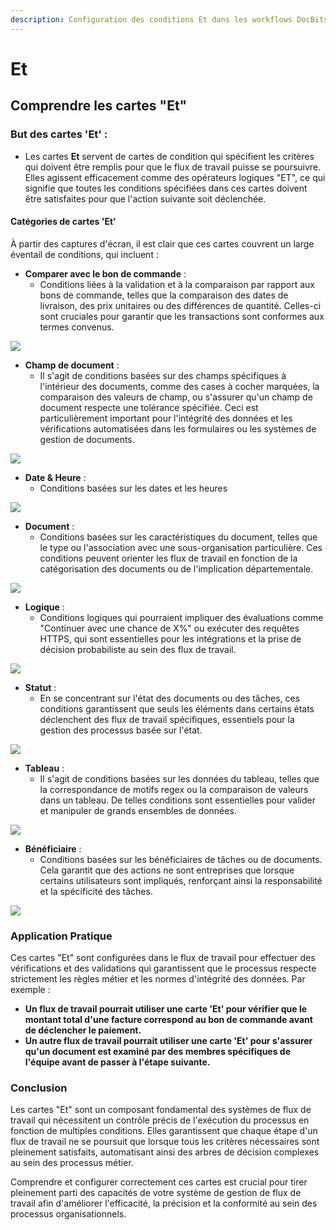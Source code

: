 ```yaml
---
description: Configuration des conditions Et dans les workflows DocBits
---
```


# Et

## Comprendre les cartes "Et"

### **But des cartes 'Et' :**

* Les cartes **Et** servent de cartes de condition qui spécifient les critères qui doivent être remplis pour que le flux de travail puisse se poursuivre. Elles agissent efficacement comme des opérateurs logiques "ET", ce qui signifie que toutes les conditions spécifiées dans ces cartes doivent être satisfaites pour que l'action suivante soit déclenchée.

#### Catégories de cartes 'Et'

À partir des captures d'écran, il est clair que ces cartes couvrent un large éventail de conditions, qui incluent :

* **Comparer avec le bon de commande** :
  * Conditions liées à la validation et à la comparaison par rapport aux bons de commande, telles que la comparaison des dates de livraison, des prix unitaires ou des différences de quantité. Celles-ci sont cruciales pour garantir que les transactions sont conformes aux termes convenus.

![](https://docs.docbits.com/~gitbook/image?url=https%3A%2F%2F578966019-files.gitbook.io%2F%7E%2Ffiles%2Fv0%2Fb%2Fgitbook-x-prod.appspot.com%2Fo%2Fspaces%252FT2n2w4uDCJvv7CJ5zrdk%252Fuploads%252FIqol9tcIPWZ5AESqbpIX%252Fimage.png%3Falt%3Dmedia%26token%3Da032c1c7-5a77-44b2-9862-70dfaa20f088\&width=768\&dpr=2\&quality=100\&sign=8e14c0ad\&sv=2)

* **Champ de document** :
  * Il s'agit de conditions basées sur des champs spécifiques à l'intérieur des documents, comme des cases à cocher marquées, la comparaison des valeurs de champ, ou s'assurer qu'un champ de document respecte une tolérance spécifiée. Ceci est particulièrement important pour l'intégrité des données et les vérifications automatisées dans les formulaires ou les systèmes de gestion de documents.

![](https://docs.docbits.com/~gitbook/image?url=https%3A%2F%2F578966019-files.gitbook.io%2F%7E%2Ffiles%2Fv0%2Fb%2Fgitbook-x-prod.appspot.com%2Fo%2Fspaces%252FT2n2w4uDCJvv7CJ5zrdk%252Fuploads%252F0TjfPAn0p1fPxSK8qzZC%252Fimage.png%3Falt%3Dmedia%26token%3D56ac466b-3c2c-46ac-b008-b0f88afa92b7\&width=768\&dpr=2\&quality=100\&sign=1713916a\&sv=2)

* **Date & Heure** :
  * Conditions basées sur les dates et les heures

![](https://docs.docbits.com/~gitbook/image?url=https%3A%2F%2F578966019-files.gitbook.io%2F%7E%2Ffiles%2Fv0%2Fb%2Fgitbook-x-prod.appspot.com%2Fo%2Fspaces%252FT2n2w4uDCJvv7CJ5zrdk%252Fuploads%252F7mZIfy1iTb5L5bjnjBOz%252Fimage.png%3Falt%3Dmedia%26token%3Def4e5663-2177-4f3c-bd45-954254afe42e\&width=768\&dpr=2\&quality=100\&sign=e0606e99\&sv=2)

* **Document** :
  * Conditions basées sur les caractéristiques du document, telles que le type ou l'association avec une sous-organisation particulière. Ces conditions peuvent orienter les flux de travail en fonction de la catégorisation des documents ou de l'implication départementale.

![](https://docs.docbits.com/~gitbook/image?url=https%3A%2F%2F578966019-files.gitbook.io%2F%7E%2Ffiles%2Fv0%2Fb%2Fgitbook-x-prod.appspot.com%2Fo%2Fspaces%252FT2n2w4uDCJvv7CJ5zrdk%252Fuploads%252FovCV5fdCPoLIQO9dOxod%252Fimage.png%3Falt%3Dmedia%26token%3D310da7e1-aed0-4dc9-a132-5aa9ebf2d899\&width=768\&dpr=2\&quality=100\&sign=b17542ff\&sv=2)

* **Logique** :
  * Conditions logiques qui pourraient impliquer des évaluations comme "Continuer avec une chance de X%" ou exécuter des requêtes HTTPS, qui sont essentielles pour les intégrations et la prise de décision probabiliste au sein des flux de travail.

![](https://docs.docbits.com/~gitbook/image?url=https%3A%2F%2F578966019-files.gitbook.io%2F%7E%2Ffiles%2Fv0%2Fb%2Fgitbook-x-prod.appspot.com%2Fo%2Fspaces%252FT2n2w4uDCJvv7CJ5zrdk%252Fuploads%252Ft0sflRNKz8L3WMzsCgGe%252Fimage.png%3Falt%3Dmedia%26token%3Dcd24084c-fae7-4206-9654-57a0e43dc8ab\&width=768\&dpr=2\&quality=100\&sign=d100bd30\&sv=2)

* **Statut** :
  * En se concentrant sur l'état des documents ou des tâches, ces conditions garantissent que seuls les éléments dans certains états déclenchent des flux de travail spécifiques, essentiels pour la gestion des processus basée sur l'état.

![](https://docs.docbits.com/~gitbook/image?url=https%3A%2F%2F578966019-files.gitbook.io%2F%7E%2Ffiles%2Fv0%2Fb%2Fgitbook-x-prod.appspot.com%2Fo%2Fspaces%252FT2n2w4uDCJvv7CJ5zrdk%252Fuploads%252FeJsWfNk4omSDv2A7dVFv%252Fimage.png%3Falt%3Dmedia%26token%3D820f84b8-5513-4fd7-83ea-094c86f1a8e7\&width=768\&dpr=2\&quality=100\&sign=3c55c3ff\&sv=2)

* **Tableau** :
  * Il s'agit de conditions basées sur les données du tableau, telles que la correspondance de motifs regex ou la comparaison de valeurs dans un tableau. De telles conditions sont essentielles pour valider et manipuler de grands ensembles de données.

![](https://docs.docbits.com/~gitbook/image?url=https%3A%2F%2F578966019-files.gitbook.io%2F%7E%2Ffiles%2Fv0%2Fb%2Fgitbook-x-prod.appspot.com%2Fo%2Fspaces%252FT2n2w4uDCJvv7CJ5zrdk%252Fuploads%252FrDgY64F1rbYMHWKOHoRZ%252Fimage.png%3Falt%3Dmedia%26token%3Dbd59d81e-cafc-432e-a406-6b1738f2fc65\&width=768\&dpr=2\&quality=100\&sign=c9116118\&sv=2)

* **Bénéficiaire** :
  * Conditions basées sur les bénéficiaires de tâches ou de documents. Cela garantit que des actions ne sont entreprises que lorsque certains utilisateurs sont impliqués, renforçant ainsi la responsabilité et la spécificité des tâches.

![](https://docs.docbits.com/~gitbook/image?url=https%3A%2F%2F578966019-files.gitbook.io%2F%7E%2Ffiles%2Fv0%2Fb%2Fgitbook-x-prod.appspot.com%2Fo%2Fspaces%252FT2n2w4uDCJvv7CJ5zrdk%252Fuploads%252FliwtuhhGhgOtxUmGX8C7%252Fimage.png%3Falt%3Dmedia%26token%3Dec0b4dcb-b90e-463a-92fe-b2d071fe5ff3\&width=768\&dpr=2\&quality=100\&sign=19e90779\&sv=2)

### Application Pratique

Ces cartes "Et" sont configurées dans le flux de travail pour effectuer des vérifications et des validations qui garantissent que le processus respecte strictement les règles métier et les normes d'intégrité des données. Par exemple :

* **Un flux de travail pourrait utiliser une carte 'Et' pour vérifier que le montant total d'une facture correspond au bon de commande avant de déclencher le paiement.**
* **Un autre flux de travail pourrait utiliser une carte 'Et' pour s'assurer qu'un document est examiné par des membres spécifiques de l'équipe avant de passer à l'étape suivante.**

### Conclusion

Les cartes "Et" sont un composant fondamental des systèmes de flux de travail qui nécessitent un contrôle précis de l'exécution du processus en fonction de multiples conditions. Elles garantissent que chaque étape d'un flux de travail ne se poursuit que lorsque tous les critères nécessaires sont pleinement satisfaits, automatisant ainsi des arbres de décision complexes au sein des processus métier.

Comprendre et configurer correctement ces cartes est crucial pour tirer pleinement parti des capacités de votre système de gestion de flux de travail afin d'améliorer l'efficacité, la précision et la conformité au sein des processus organisationnels.
